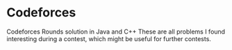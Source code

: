 # Codeforces
Codeforces Rounds solution in Java and C++
These are all problems I found interesting during a contest, which might be useful for further contests.
